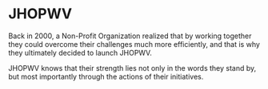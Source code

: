 # JHOPWV

Back in 2000, a Non-Profit Organization realized that by working together they
could overcome their challenges much more efficiently, and that is why
they ultimately decided to launch JHOPWV.

JHOPWV knows that their strength lies not only in the words they stand by,
but most importantly through the actions of their initiatives. 

